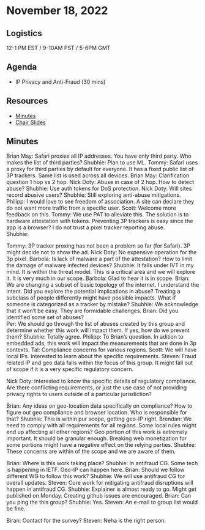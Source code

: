  # November 18, 2022

## Logistics

12-1 PM EST / 9-10AM PST / 5-6PM GMT

## Agenda

* IP Privacy and Anti-Fraud (30 mins)



## Resources

* [Minutes](https://docs.google.com/document/d/1PTkFXrfH-JIrv3cX71pELXmc0W8WBX6oaqPAP6_RawY/edit?usp=sharing)
* [Chair Slides](https://docs.google.com/presentation/d/1CtmKGmR4dhiL9ZyBQIx0ISD0wkhBENiiPwqU_WLfr-8/edit?usp=sharing)

## Minutes

Brian May:
Safari proxies all IP addresses. You have only third party. Who makes the list of third parties? 
Shubhie:
Plan to use ML. 
Tommy:
Safari uses a proxy for third parties by default for everyone. It has a fixed public list of 3P trackers. Same list is used across all devices. 
Brian May:
Clarification question 1 hop vs 2 hop. 
Nick Doty:
Abuse in case of 2 hop. How to detect abuse?
Shubhie:
Use auth tokens for DoS protection.
Nick Doty:
Will sites record abusive users?
Shubhie:
Still exploring anti-abuse mitigations.
Philipp:
I would love to see freedom of association. A site can declare they do not want more traffic from a specific user.
Scott:
Welcome more feedback on this.
Tommy:
We use PAT to alleviate this. The solution is to hardware attestation with tokens. Preventing 3P trackers is easy since the app is a browser? I do not trust a pixel tracker reporting abuse.  
Shubhie: 

Tommy: 
3P tracker proxing has not been a problem so far (for Safari). 3P might decide not to show the ad.
Nick Doty:
No expensive operation for the 3p pixel.
Barbola:
Is lack of malware a part of the attestation? How to limit the damage of malware infected devices?
Shubhie:
It falls under IVT in my mind. It is within the threat model. This is a critical area and we will explore it.
It is very much in our scope. 
Barbola: 
Glad to hear it is in scope.
Brian:
We are changing a subset of basic topology of the internet. I understand the intent. Did you explore the potential implications in abuse? Treating a subclass of people differently might have possible impacts. What if someone is categorized as a tracker by mistake?
Shubhie:
We acknowledge that it won’t be easy. They are formidable challenges. 
Brian:
Did you identified some set of abuses?  
Per:
We should go through the list of abuses created by this group and determine whether this work will impact them. If yes, how do we prevent them?
Shubhie:
Totally agree. 
Philipp:
To Brian’s question. In adition to embedded ads, this work will impact the measurements that are done in 3p contexts. 
Tal:
Compliance concerns for various regions.
Scott:
We will have local IPs. Interested to learn about the specific requirements. 
Steven:
Fraud related IP and geo data falls within the focus of this group. It might fall out of scope if it is a very specific regulatory concern.

Nick Doty: interested to know the specific details of regulatory compliance. Are there conflicting requirements, or just the use case of not providing privacy rights to users outside of a particular jurisdiction?

Brian:
Any ideas on geo-location data specifically on compliance? How to figure out geo compliance and browser location. Who is responsible for that? 
Shubhie:
This is within pur scope, getting geo-IP right.
Brendan:
We need to comply with all requirements for all regions. Some local rules might end up affecting all other regions? Geo portion of this work is extremely important. It should be granular enough. Breaking web monetization for some portions might have a negative effect on the relying parties.
Shubhie:
These concerns are within of the scope and we are aware of them.


Brian:
Where is this work taking place?
Shubhie:
In antifraud CG. Some tech is happening in IETF. Geo-IP can happen here.
Brian:
Should we follow different WG to follow this work?
Shubhie:
We will use antifraud CG for overall updates. 
Steven:
Core work for mitigating antifraud disruptions will happen in antifraud CG. 
Shubhie:
Explainer is almost ready to go. Might get published on Monday. Creating github issues are encouraged. 
Brian:
Can you ping the this group?
Shubhie:
Yes.
Steven:
An e-mail to group list would be fine. 

Biran:
Contact for the survey?
Steven:
Neha is the right person. 
